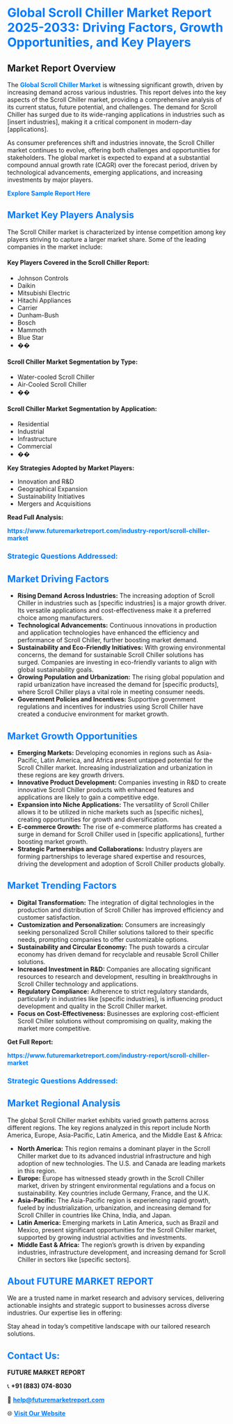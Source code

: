 <h1 style="color: #007BFF;">Global Scroll Chiller Market Report 2025-2033: Driving Factors, Growth Opportunities, and Key Players</h1>

<section id="overview">
<h2>Market Report Overview</h2>
<p>The <a href="https://www.futuremarketreport.com/industry-report/scroll-chiller-market" style="color: #007BFF; text-decoration: none;"><strong>Global Scroll Chiller Market</strong></a> is witnessing significant growth, driven by increasing demand across various industries. This report delves into the key aspects of the Scroll Chiller market, providing a comprehensive analysis of its current status, future potential, and challenges. The demand for Scroll Chiller has surged due to its wide-ranging applications in industries such as [insert industries], making it a critical component in modern-day [applications].</p>
<p>As consumer preferences shift and industries innovate, the Scroll Chiller market continues to evolve, offering both challenges and opportunities for stakeholders. The global market is expected to expand at a substantial compound annual growth rate (CAGR) over the forecast period, driven by technological advancements, emerging applications, and increasing investments by major players.</p>
</section>

<section id="overview">
<p><a href="https://www.futuremarketreport.com/request-sample/reportId=117815" style="color: #007BFF; text-decoration: none;"><strong>Explore Sample Report Here</strong></a></p>
</section>

<section id="key-players">
<h2 style="color: #007BFF;">Market Key Players Analysis</h2>
<p>The Scroll Chiller market is characterized by intense competition among key players striving to capture a larger market share. Some of the leading companies in the market include:</p>
<h4>Key Players Covered in the Scroll Chiller Report:</h4>
<ul><li>Johnson Controls</li><li>Daikin</li><li>Mitsubishi Electric</li><li>Hitachi Appliances</li><li>Carrier</li><li>Dunham-Bush</li><li>Bosch</li><li>Mammoth</li><li>Blue Star</li><li>��</li></ul>
<h4>Scroll Chiller Market Segmentation by Type:</h4>
<ul><li>Water-cooled Scroll Chiller</li><li>Air-Cooled Scroll Chiller</li><li>��</li></ul>

<h4>Scroll Chiller Market Segmentation by Application:</h4>
<ul><li>Residential</li><li>Industrial</li><li>Infrastructure</li><li>Commercial</li><li>��</li></ul>
<p><strong>Key Strategies Adopted by Market Players:</strong></p>
<ul>
<li>Innovation and R&D</li>
<li>Geographical Expansion</li>
<li>Sustainability Initiatives</li>
<li>Mergers and Acquisitions</li>
</ul>
</section>

<section>
<p><strong>Read Full Analysis: </strong></p><a href="https://www.futuremarketreport.com/industry-report/scroll-chiller-market" style="color: #007BFF; text-decoration: none;"><strong>https://www.futuremarketreport.com/industry-report/scroll-chiller-market</strong></a>
<h3 style="color: #007BFF;">Strategic Questions Addressed:</h3>
</section>

<section id="driving-factors">
<h2 style="color: #007BFF;">Market Driving Factors</h2>
<ul>
<li><strong>Rising Demand Across Industries:</strong> The increasing adoption of Scroll Chiller in industries such as [specific industries] is a major growth driver. Its versatile applications and cost-effectiveness make it a preferred choice among manufacturers.</li>
<li><strong>Technological Advancements:</strong> Continuous innovations in production and application technologies have enhanced the efficiency and performance of Scroll Chiller, further boosting market demand.</li>
<li><strong>Sustainability and Eco-Friendly Initiatives:</strong> With growing environmental concerns, the demand for sustainable Scroll Chiller solutions has surged. Companies are investing in eco-friendly variants to align with global sustainability goals.</li>
<li><strong>Growing Population and Urbanization:</strong> The rising global population and rapid urbanization have increased the demand for [specific products], where Scroll Chiller plays a vital role in meeting consumer needs.</li>
<li><strong>Government Policies and Incentives:</strong> Supportive government regulations and incentives for industries using Scroll Chiller have created a conducive environment for market growth.</li>
</ul>
</section>

<section id="growth-opportunities">
<h2 style="color: #007BFF;">Market Growth Opportunities</h2>
<ul>
<li><strong>Emerging Markets:</strong> Developing economies in regions such as Asia-Pacific, Latin America, and Africa present untapped potential for the Scroll Chiller market. Increasing industrialization and urbanization in these regions are key growth drivers.</li>
<li><strong>Innovative Product Development:</strong> Companies investing in R&D to create innovative Scroll Chiller products with enhanced features and applications are likely to gain a competitive edge.</li>
<li><strong>Expansion into Niche Applications:</strong> The versatility of Scroll Chiller allows it to be utilized in niche markets such as [specific niches], creating opportunities for growth and diversification.</li>
<li><strong>E-commerce Growth:</strong> The rise of e-commerce platforms has created a surge in demand for Scroll Chiller used in [specific applications], further boosting market growth.</li>
<li><strong>Strategic Partnerships and Collaborations:</strong> Industry players are forming partnerships to leverage shared expertise and resources, driving the development and adoption of Scroll Chiller products globally.</li>
</ul>
</section>

<section id="trending-factors">
<h2 style="color: #007BFF;">Market Trending Factors</h2>
<ul>
<li><strong>Digital Transformation:</strong> The integration of digital technologies in the production and distribution of Scroll Chiller has improved efficiency and customer satisfaction.</li>
<li><strong>Customization and Personalization:</strong> Consumers are increasingly seeking personalized Scroll Chiller solutions tailored to their specific needs, prompting companies to offer customizable options.</li>
<li><strong>Sustainability and Circular Economy:</strong> The push towards a circular economy has driven demand for recyclable and reusable Scroll Chiller solutions.</li>
<li><strong>Increased Investment in R&D:</strong> Companies are allocating significant resources to research and development, resulting in breakthroughs in Scroll Chiller technology and applications.</li>
<li><strong>Regulatory Compliance:</strong> Adherence to strict regulatory standards, particularly in industries like [specific industries], is influencing product development and quality in the Scroll Chiller market.</li>
<li><strong>Focus on Cost-Effectiveness:</strong> Businesses are exploring cost-efficient Scroll Chiller solutions without compromising on quality, making the market more competitive.</li>
</ul>
</section>

<section>
<p><strong>Get Full Report: </strong></p><a href="https://www.futuremarketreport.com/industry-report/scroll-chiller-market" style="color: #007BFF; text-decoration: none;"><strong>https://www.futuremarketreport.com/industry-report/scroll-chiller-market</strong></a>
<h3 style="color: #007BFF;">Strategic Questions Addressed:</h3>
</section>


<section id="regional-analysis">
<h2 style="color: #007BFF;">Market Regional Analysis</h2>
<p>The global Scroll Chiller market exhibits varied growth patterns across different regions. The key regions analyzed in this report include North America, Europe, Asia-Pacific, Latin America, and the Middle East & Africa:</p>
<ul>
<li><strong>North America:</strong> This region remains a dominant player in the Scroll Chiller market due to its advanced industrial infrastructure and high adoption of new technologies. The U.S. and Canada are leading markets in this region.</li>
<li><strong>Europe:</strong> Europe has witnessed steady growth in the Scroll Chiller market, driven by stringent environmental regulations and a focus on sustainability. Key countries include Germany, France, and the U.K.</li>
<li><strong>Asia-Pacific:</strong> The Asia-Pacific region is experiencing rapid growth, fueled by industrialization, urbanization, and increasing demand for Scroll Chiller in countries like China, India, and Japan.</li>
<li><strong>Latin America:</strong> Emerging markets in Latin America, such as Brazil and Mexico, present significant opportunities for the Scroll Chiller market, supported by growing industrial activities and investments.</li>
<li><strong>Middle East & Africa:</strong> The region’s growth is driven by expanding industries, infrastructure development, and increasing demand for Scroll Chiller in sectors like [specific sectors].</li>
</ul>
</section>

<footer>
<h2 style="color: #007BFF;">About FUTURE MARKET REPORT</h2>
<p>We are a trusted name in market research and advisory services, delivering actionable insights and strategic support to businesses across diverse industries. Our expertise lies in offering:</p>

<p>Stay ahead in today’s competitive landscape with our tailored research solutions.</p>

<h2 style="color: #007BFF;">Contact Us:</h2>
<p><strong>FUTURE MARKET REPORT</strong></p>
<p>📞 <strong>+91 (883) 074-8030</strong></p>
<p>📧 <strong><a href="mailto:help@futuremarketreport.com" style="color: #007BFF;">help@futuremarketreport.com</a></strong></p>
<p>🌐 <strong><a href="https://www.futuremarketreport.com/" style="color: #007BFF;">Visit Our Website</a></strong></p>
</footer>